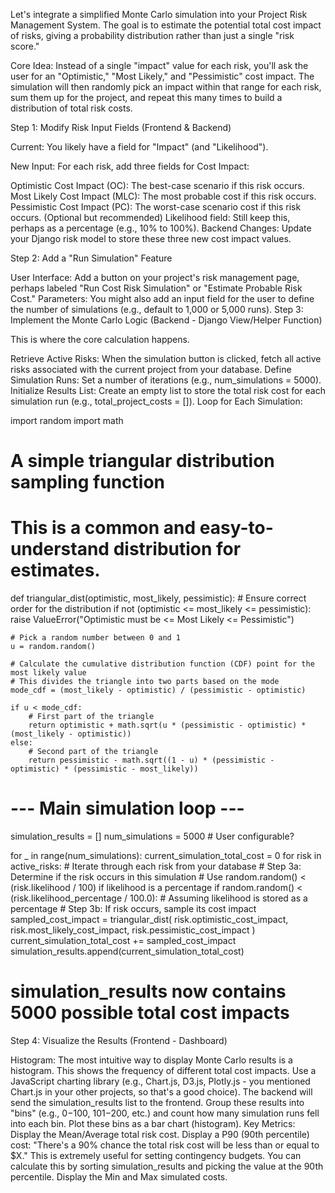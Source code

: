 
Let's integrate a simplified Monte Carlo simulation into your Project Risk Management System. The goal is to estimate the potential total cost impact of risks, giving a probability distribution rather than just a single "risk score."

Core Idea:
Instead of a single "impact" value for each risk, you'll ask the user for an "Optimistic," "Most Likely," and "Pessimistic" cost impact. The simulation will then randomly pick an impact within that range for each risk, sum them up for the project, and repeat this many times to build a distribution of total risk costs.

Step 1: Modify Risk Input Fields (Frontend & Backend)

Current: You likely have a field for "Impact" (and "Likelihood").

New Input: For each risk, add three fields for Cost Impact:

Optimistic Cost Impact (OC): The best-case scenario if this risk occurs.
Most Likely Cost Impact (MLC): The most probable cost if this risk occurs.
Pessimistic Cost Impact (PC): The worst-case scenario cost if this risk occurs.
(Optional but recommended) Likelihood field: Still keep this, perhaps as a percentage (e.g., 10% to 100%).
Backend Changes: Update your Django risk model to store these three new cost impact values.

Step 2: Add a "Run Simulation" Feature

User Interface: Add a button on your project's risk management page, perhaps labeled "Run Cost Risk Simulation" or "Estimate Probable Risk Cost."
Parameters: You might also add an input field for the user to define the number of simulations (e.g., default to 1,000 or 5,000 runs).
Step 3: Implement the Monte Carlo Logic (Backend - Django View/Helper Function)

This is where the core calculation happens.

Retrieve Active Risks: When the simulation button is clicked, fetch all active risks associated with the current project from your database.
Define Simulation Runs: Set a number of iterations (e.g., num_simulations = 5000).
Initialize Results List: Create an empty list to store the total risk cost for each simulation run (e.g., total_project_costs = []).
Loop for Each Simulation:

import random
import math

# A simple triangular distribution sampling function
# This is a common and easy-to-understand distribution for estimates.
def triangular_dist(optimistic, most_likely, pessimistic):
    # Ensure correct order for the distribution
    if not (optimistic <= most_likely <= pessimistic):
        raise ValueError("Optimistic must be <= Most Likely <= Pessimistic")

    # Pick a random number between 0 and 1
    u = random.random()

    # Calculate the cumulative distribution function (CDF) point for the most likely value
    # This divides the triangle into two parts based on the mode
    mode_cdf = (most_likely - optimistic) / (pessimistic - optimistic)

    if u < mode_cdf:
        # First part of the triangle
        return optimistic + math.sqrt(u * (pessimistic - optimistic) * (most_likely - optimistic))
    else:
        # Second part of the triangle
        return pessimistic - math.sqrt((1 - u) * (pessimistic - optimistic) * (pessimistic - most_likely))

# --- Main simulation loop ---
simulation_results = []
num_simulations = 5000 # User configurable?

for _ in range(num_simulations):
    current_simulation_total_cost = 0
    for risk in active_risks: # Iterate through each risk from your database
        # Step 3a: Determine if the risk occurs in this simulation
        # Use random.random() < (risk.likelihood / 100) if likelihood is a percentage
        if random.random() < (risk.likelihood_percentage / 100.0): # Assuming likelihood is stored as a percentage
            # Step 3b: If risk occurs, sample its cost impact
            sampled_cost_impact = triangular_dist(
                risk.optimistic_cost_impact,
                risk.most_likely_cost_impact,
                risk.pessimistic_cost_impact
            )
            current_simulation_total_cost += sampled_cost_impact
    simulation_results.append(current_simulation_total_cost)

# simulation_results now contains 5000 possible total cost impacts

Step 4: Visualize the Results (Frontend - Dashboard)

Histogram: The most intuitive way to display Monte Carlo results is a histogram. This shows the frequency of different total cost impacts.
Use a JavaScript charting library (e.g., Chart.js, D3.js, Plotly.js - you mentioned Chart.js in your other projects, so that's a good choice).
The backend will send the simulation_results list to the frontend.
Group these results into "bins" (e.g., $0-$100, $101-$200, etc.) and count how many simulation runs fell into each bin.
Plot these bins as a bar chart (histogram).
Key Metrics:
Display the Mean/Average total risk cost.
Display a P90 (90th percentile) cost: "There's a 90% chance the total risk cost will be less than or equal to $X." This is extremely useful for setting contingency budgets. You can calculate this by sorting simulation_results and picking the value at the 90th percentile.
Display the Min and Max simulated costs.